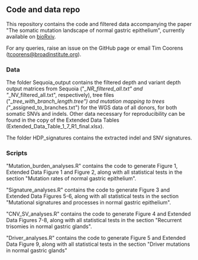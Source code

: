 ## Code and data repo
This repository contains the code and filtered data accompanying the paper "The somatic mutation landscape of normal gastric epithelium", currently available on [bioRxiv](https://www.biorxiv.org/content/10.1101/2024.03.17.585238v1).
  

For any queries, raise an issue on the GitHub page or email Tim Coorens (tcoorens@broadinstitute.org).

### Data
The folder Sequoia_output contains the filtered depth and variant depth output matrices from Sequoia ("*_NR_filtered_all.txt" and "*_NV_filtered_all.txt", respectively), tree files ("*_tree_with_branch_length.tree") and mutation mapping to trees ("*_assigned_to_branches.txt") for the WGS data of all donors, for both somatic SNVs and indels. Other data necessary for reproducibility can be found in the copy of the Extended Data Tables (Extended_Data_Table_1_7_R1_final.xlsx).

The folder HDP_signatures contains the extracted indel and SNV signatures.

### Scripts
"Mutation_burden_analyses.R" contains the code to generate Figure 1, Extended Data Figure 1 and Figure 2, along with all statistical tests in the section "Mutation rates of normal gastric epithelium". 

"Signature_analyses.R" contains the code to generate Figure 3 and Extended Data Figures 5-6, along with all statistical tests in the section "Mutational signatures and processes in normal gastric epithelium". 

"CNV_SV_analyses.R" contains the code to generate Figure 4 and Extended Data Figures 7-8, along with all statistical tests in the section "Recurrent trisomies in normal gastric glands".

"Driver_analyses.R" contains the code to generate Figure 5 and Extended Data Figure 9, along with all statistical tests in the section "Driver mutations in normal gastric glands"